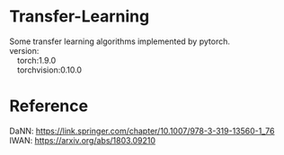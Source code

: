 # Transfer-Learning
Some transfer learning algorithms implemented by pytorch.<br>
version:<br>
&ensp;&ensp;torch:1.9.0<br>
&ensp;&ensp;torchvision:0.10.0
# Reference
DaNN:<herf> https://link.springer.com/chapter/10.1007/978-3-319-13560-1_76 </herf> <br>
IWAN:<herf> https://arxiv.org/abs/1803.09210 </herf>